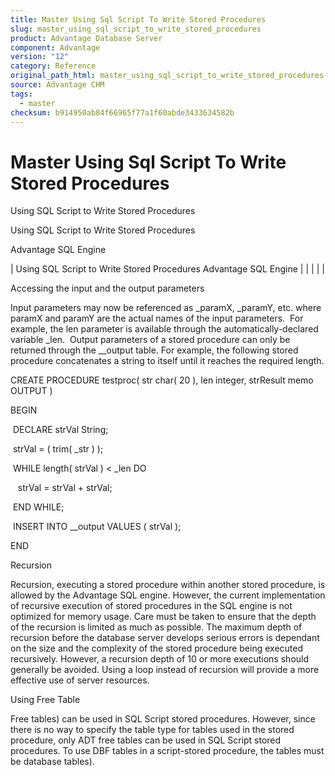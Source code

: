 ```yaml
---
title: Master Using Sql Script To Write Stored Procedures
slug: master_using_sql_script_to_write_stored_procedures
product: Advantage Database Server
component: Advantage
version: "12"
category: Reference
original_path_html: master_using_sql_script_to_write_stored_procedures.htm
source: Advantage CHM
tags:
  - master
checksum: b914950ab84f66965f77a1f60abde3433634582b
---
```


# Master Using Sql Script To Write Stored Procedures

Using SQL Script to Write Stored Procedures

Using SQL Script to Write Stored Procedures

Advantage SQL Engine

| Using SQL Script to Write Stored Procedures  Advantage SQL Engine |  |  |  |  |

Accessing the input and the output parameters

Input parameters may now be referenced as \_paramX, \_paramY, etc. where paramX and paramY are the actual names of the input parameters.  For example, the len parameter is available through the automatically-declared variable \_len.  Output parameters of a stored procedure can only be returned through the \_\_output table. For example, the following stored procedure concatenates a string to itself until it reaches the required length.

CREATE PROCEDURE testproc( str char( 20 ), len integer, strResult memo OUTPUT )

BEGIN

 DECLARE strVal String;

 strVal = ( trim( \_str ) );

 WHILE length( strVal ) < \_len DO

   strVal = strVal + strVal;

 END WHILE;

 INSERT INTO \_\_output VALUES ( strVal );

END

Recursion

Recursion, executing a stored procedure within another stored procedure, is allowed by the Advantage SQL engine. However, the current implementation of recursive execution of stored procedures in the SQL engine is not optimized for memory usage. Care must be taken to ensure that the depth of the recursion is limited as much as possible. The maximum depth of recursion before the database server develops serious errors is dependant on the size and the complexity of the stored procedure being executed recursively. However, a recursion depth of 10 or more executions should generally be avoided. Using a loop instead of recursion will provide a more effective use of server resources.

Using Free Table

Free tables) can be used in SQL Script stored procedures. However, since there is no way to specify the table type for tables used in the stored procedure, only ADT free tables can be used in SQL Script stored procedures. To use DBF tables in a script-stored procedure, the tables must be database tables).
